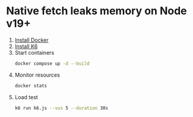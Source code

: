 # Native fetch leaks memory on Node v19+

1. [Install Docker](https://docs.docker.com/engine/install)
1. [Install K6](https://k6.io/docs/get-started/installation)
1. Start containers
   ```sh
   docker compose up -d --build
   ```
1. Monitor resources
   ```sh
   docker stats
   ```
1. Load test
   ```sh
   k6 run k6.js --vus 5 --duration 30s
   ```
